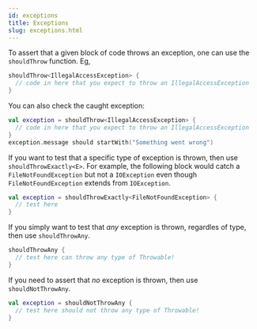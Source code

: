 ```yaml
---
id: exceptions
title: Exceptions
slug: exceptions.html
---
```





To assert that a given block of code throws an exception, one can use the `shouldThrow` function. Eg,

```kotlin
shouldThrow<IllegalAccessException> {
  // code in here that you expect to throw an IllegalAccessException
}
```

You can also check the caught exception:

```kotlin
val exception = shouldThrow<IllegalAccessException> {
  // code in here that you expect to throw an IllegalAccessException
}
exception.message should startWith("Something went wrong")
```

If you want to test that a specific type of exception is thrown, then use `shouldThrowExactly<E>`. For example, the
following block would catch a `FileNotFoundException` but not a `IOException` even though `FileNotFoundException`
extends from `IOException`.

```kotlin
val exception = shouldThrowExactly<FileNotFoundException> {
  // test here
}
```

If you simply want to test that _any_ exception is thrown, regardles of type, then use `shouldThrowAny`.


```kotlin
shouldThrowAny {
  // test here can throw any type of Throwable!
}
```

If you need to assert that _no_ exception is thrown, then use `shouldNotThrowAny`.

```kotlin
val exception = shouldNotThrowAny {
  // test here should not throw any type of Throwable!
}
```
